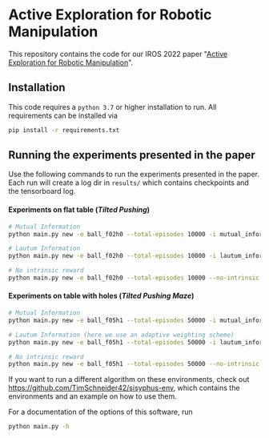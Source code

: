 # Active Exploration for Robotic Manipulation
This repository contains the code for our IROS 2022 paper "[Active Exploration for Robotic Manipulation](https://sites.google.com/view/aerm/)".

## Installation
This code requires a `python 3.7` or higher installation to run.
All requirements can be installed via 
```bash
pip install -r requirements.txt
```

## Running the experiments presented in the paper
Use the following commands to run the experiments presented in the paper.
Each run will create a log dir in `results/` which contains checkpoints and the tensorboard log.

#### Experiments on flat table (*Tilted Pushing*)
```bash
# Mutual Information
python main.py new -e ball_f02h0 --total-episodes 10000 -i mutual_information

# Lautum Information
python main.py new -e ball_f02h0 --total-episodes 10000 -i lautum_information -rs 2e5

# No intrinsic reward
python main.py new -e ball_f02h0 --total-episodes 10000 --no-intrinsic
```

#### Experiments on table with holes (*Tilted Pushing Maze*)
```bash
# Mutual Information
python main.py new -e ball_f05h1 --total-episodes 50000 -i mutual_information

# Lautum Information (here we use an adaptive weighting scheme)
python main.py new -e ball_f05h1 --total-episodes 50000 -i lautum_information -rs 2e5 -a max -awrs 1e8

# No intrinsic reward
python main.py new -e ball_f05h1 --total-episodes 50000 --no-intrinsic
```
If you want to run a different algorithm on these environments, check out https://github.com/TimSchneider42/sisyphus-env, which contains the environments and an example on how to use them.

For a documentation of the options of this software, run 
```bash
python main.py -h
```